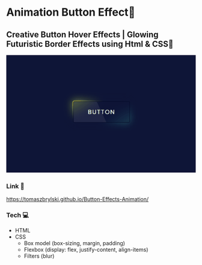 # Animation Button Effect🔘
## Creative Button Hover Effects | Glowing Futuristic Border Effects using Html & CSS🌟
![Conventer](Button.gif)
### Link 🔗
https://tomaszbrylski.github.io/Button-Effects-Animation/
### Tech 💻
- HTML
- CSS
  - Box model (box-sizing, margin, padding)
  - Flexbox (display: flex, justify-content, align-items)
  - Filters (blur)
    
